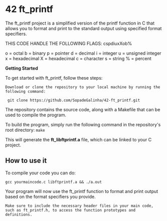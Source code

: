 <h1>42 ft_printf</h1>

The ft_printf project is a simplified version of the printf function in C that allows you to format and print to the standard output using specified format specifiers.

 THIS CODE HANDLE THE FOLLOWING FLAGS: cspdiuxXob% 

o = octal
 b = binary
 p = pointer
 d = decimal
 i = integer
 u = unsigned integer
 x = hexadecimal
 X = hexadecimal
 c = character
 s = string
 % = percent

**Getting Started**

To get started with ft_printf, follow these steps:

`Download or clone the repository to your local machine by running the following command:`

     git clone https://github.com/SopadeGalinha/42-ft_printf.git

The repository contains the source code, along with a Makefile that can be used to compile the program.

To build the program, simply run the following command in the repository's root directory: `make`

This will generate the **ft_libftprintf.a** file, which can be linked to your C project.

## How to use it

To compile your code you can do:

    gcc yourmaincode.c libftprintf.a && ./a.out

Your program will now use the ft_printf function to format and print output based on the format specifiers you provide.

`Make sure to include the necessary header files in your main code, such as ft_printf.h, to access the function prototypes and definitions.`

